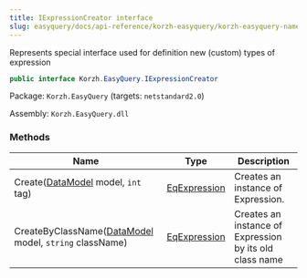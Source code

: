 ```yaml
---
title: IExpressionCreator interface
slug: easyquery/docs/api-reference/korzh-easyquery/korzh-easyquery-namespace/iexpressioncreator-interface
---
```



Represents special interface used for definition new (custom) types of expression
```csharp
public interface Korzh.EasyQuery.IExpressionCreator

```
Package: `Korzh.EasyQuery` (targets: `netstandard2.0`)

Assembly: `Korzh.EasyQuery.dll`

### Methods

| Name | Type | Description | 
| --- | --- | --- | 
| Create([DataModel](/api-reference/korzh-easyquery/korzh-easyquery-namespace/datamodel-class) model, `int` tag) | [EqExpression](/api-reference/korzh-easyquery/korzh-easyquery-namespace/eqexpression-class) | Creates an instance of Expression. | 
| CreateByClassName([DataModel](/api-reference/korzh-easyquery/korzh-easyquery-namespace/datamodel-class) model, `string` className) | [EqExpression](/api-reference/korzh-easyquery/korzh-easyquery-namespace/eqexpression-class) | Creates an instance of Expression by its old class name |